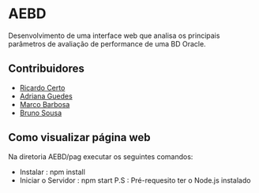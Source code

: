 # AEBD
Desenvolvimento de uma interface web que analisa os principais parâmetros de avaliação de performance de uma BD Oracle.


## Contribuidores
* [Ricardo Certo](https://github.com/ricardocerto16)
* [Adriana Guedes](https://github.com/adrianasg122)
* [Marco Barbosa](https://github.com/31marcobarbosa)
* [Bruno Sousa](https://github.com/brunosousa24)


## Como visualizar página web
Na diretoria AEBD/pag executar os seguintes comandos:  
* Instalar : npm install
* Iniciar o Servidor : npm start
P.S : Pré-requesito ter o Node.js instalado

